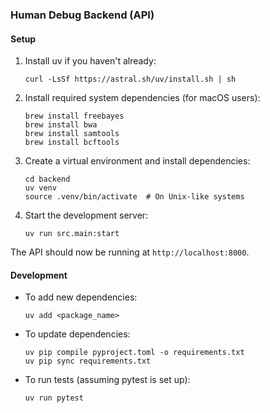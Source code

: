 ### Human Debug Backend (API)

#### Setup

1. Install uv if you haven't already:
   ```
   curl -LsSf https://astral.sh/uv/install.sh | sh
   ```

2. Install required system dependencies (for macOS users):
   ```
   brew install freebayes
   brew install bwa
   brew install samtools
   brew install bcftools
   ```

3. Create a virtual environment and install dependencies:
   ```
   cd backend
   uv venv
   source .venv/bin/activate  # On Unix-like systems
   ```

4. Start the development server:
   ```
   uv run src.main:start
   ```

The API should now be running at `http://localhost:8000`.

#### Development

- To add new dependencies:
  ```
  uv add <package_name>
  ```

- To update dependencies:
  ```
  uv pip compile pyproject.toml -o requirements.txt
  uv pip sync requirements.txt
  ```

- To run tests (assuming pytest is set up):
  ```
  uv run pytest
  ```
